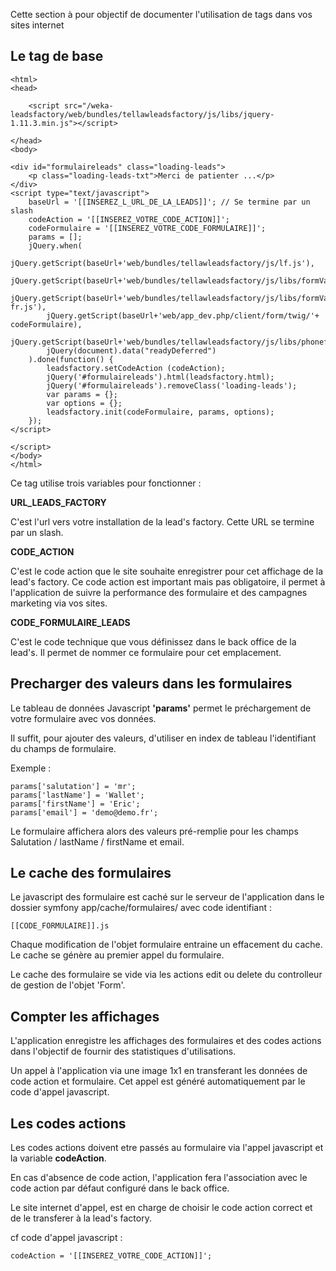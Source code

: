 

Cette section à pour objectif de documenter l'utilisation de tags dans vos sites internet


## Le tag de base


	<html>
	<head>

	    <script src="/weka-leadsfactory/web/bundles/tellawleadsfactory/js/libs/jquery-1.11.3.min.js"></script>

	</head>
	<body>

	<div id="formulaireleads" class="loading-leads">
	    <p class="loading-leads-txt">Merci de patienter ...</p>
	</div>
	<script type="text/javascript">
	    baseUrl = '[[INSEREZ_L_URL_DE_LA_LEADS]]'; // Se termine par un slash
	    codeAction = '[[INSEREZ_VOTRE_CODE_ACTION]]';
	    codeFormulaire = '[[INSEREZ_VOTRE_CODE_FORMULAIRE]]';
	    params = [];
	    jQuery.when(
	        jQuery.getScript(baseUrl+'web/bundles/tellawleadsfactory/js/lf.js'),
	        jQuery.getScript(baseUrl+'web/bundles/tellawleadsfactory/js/libs/formValidator/jquery.validationEngine.js'),
	        jQuery.getScript(baseUrl+'web/bundles/tellawleadsfactory/js/libs/formValidator/languages/jquery.validationEngine-fr.js'),
	        jQuery.getScript(baseUrl+'web/app_dev.php/client/form/twig/'+ codeFormulaire),
	        jQuery.getScript(baseUrl+'web/bundles/tellawleadsfactory/js/libs/phoneformat.js'),
	        jQuery(document).data("readyDeferred")
	    ).done(function() {
	        leadsfactory.setCodeAction (codeAction);
	        jQuery('#formulaireleads').html(leadsfactory.html);
	        jQuery('#formulaireleads').removeClass('loading-leads');
	        var params = {};
	        var options = {};
	        leadsfactory.init(codeFormulaire, params, options);
	    });
	</script>

	</script>
	</body>
	</html>

Ce tag utilise trois variables pour fonctionner :

**URL\_LEADS\_FACTORY**

C'est l'url vers votre installation de la lead's factory. Cette URL se termine par un slash.

**CODE\_ACTION**

C'est le code action que le site souhaite enregistrer pour cet affichage de la lead's factory. Ce code action est important mais pas obligatoire, il permet à l'application de suivre la performance des formulaire et des campagnes marketing via vos sites.

**CODE\_FORMULAIRE_LEADS**

C'est le code technique que vous définissez dans le back office de la lead's. Il permet de nommer ce formulaire pour cet emplacement.

## Precharger des valeurs dans les formulaires

Le tableau de données Javascript **'params'** permet le préchargement de votre formulaire avec vos données.

Il suffit, pour ajouter des valeurs, d'utiliser en index de tableau l'identifiant du champs de formulaire.

Exemple : 

	params['salutation'] = 'mr';
	params['lastName'] = 'Wallet';
	params['firstName'] = 'Eric';
	params['email'] = 'demo@demo.fr';

Le formulaire affichera alors des valeurs pré-remplie pour les champs Salutation / lastName / firstName et email.

## Le cache des formulaires

Le javascript des formulaire est caché sur le serveur de l'application dans le dossier symfony app/cache/formulaires/ avec code identifiant : 

	[[CODE_FORMULAIRE]].js

Chaque modification de l'objet formulaire entraine un effacement du cache. Le cache se génère au premier appel du formulaire.

Le cache des formulaire se vide via les actions edit ou delete du controlleur de gestion de l'objet 'Form'.

## Compter les affichages

L'application enregistre les affichages des formulaires et des codes actions dans l'objectif de fournir des statistiques d'utilisations.

Un appel à l'application via une image 1x1 en transferant les données de code action et formulaire. Cet appel est généré automatiquement par le code d'appel javascript.


## Les codes actions

Les codes actions doivent etre passés au formulaire via l'appel javascript et la variable **codeAction**.

En cas d'absence de code action, l'application fera l'association avec le code action par défaut configuré dans le back office.

Le site internet d'appel, est en charge de choisir le code action correct et de le transferer à la lead's factory.

cf code d'appel javascript :

	codeAction = '[[INSEREZ_VOTRE_CODE_ACTION]]';






